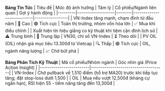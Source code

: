 **Bảng Tin Tức**
| Tiêu đề | Mức độ ảnh hưởng | Tâm lý | Cổ phiếu/Ngành liên quan | Gợi ý hành động |
|---------|-------------------|--------|---------------------------|-----------------|
| VN-Index tăng mạnh, chạm đỉnh từ đầu năm | 🚨 Cao | 🟢 Tích cực | Toàn thị trường, nhóm vốn hóa lớn | ✅ Mua khi điều chỉnh |
| Xuất hiện tín hiệu giằng co kỹ thuật khi tiệm cận đỉnh lịch sử | ⚠️ Trung bình | 🔵 Trung lập | VN30, chỉ số VN-Index | ⏳ Theo dõi |
| PV OIL (OIL) nhận giá mục tiêu 13.300đ từ Vietcap | 🔍 Thấp | 🟢 Tích cực | OIL, ngành năng lượng | 📈 Chờ bứt phá |

**Bảng Phân Tích Kỹ Thuật**
| Mã cổ phiếu/Nhóm ngành | Góc nhìn giá (Price Action Insight) |
|-------------------------|-------------------------------------|
| VN-Index | Chờ pullback về 1,510 điểm (hỗ trợ MA20) trước khi tiếp tục tăng; đặt stop-loss dưới 1,500 |
| OIL | Mua nếu vượt 12,500đ (kháng cự ngắn hạn), RSI hiện 55 - tiềm năng tăng đến 13,300đ |